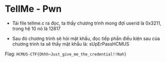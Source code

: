 # TellMe - Pwn

- Tải file tellme.c ra đọc, ta thấy chương trình mong đợi userid là 0x3211, trong hệ 10 nó là 12817

- Sau đó chương trình sẽ hỏi mật khẩu, đọc tiếp phần điều kiện sau của chương trình ta sẽ thấy mật khẩu là: sUpErPassHCMUS

Flag: `HCMUS-CTF{Ohhh~Just_give_me_the_credential!!Nah}`
